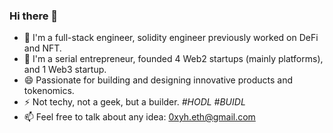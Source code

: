 ### Hi there 👋 
- 🔭 I'm a full-stack engineer, solidity engineer previously worked on DeFi and NFT.
- 🌱 I'm a serial entrepreneur, founded 4 Web2 startups (mainly platforms), and 1 Web3 startup.
- 😄 Passionate for building and designing innovative products and tokenomics.
- ⚡  Not techy, not a geek, but a builder. *#HODL #BUIDL*
- 📫 Feel free to talk about any idea: 0xyh.eth@gmail.com

